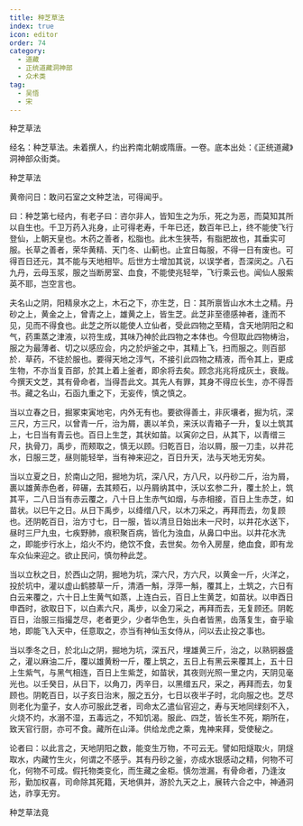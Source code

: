 ```yaml
---
title: 种芝草法
index: true
icon: editor
order: 74
category:
  - 道藏
  - 正统道藏洞神部
  - 众术类
tag:
  - 吴悟
  - 宋
---
```


种芝草法  

经名：种芝草法。未着撰人，约出矜南北朝或隋唐。一卷。底本出处：《正统道藏》洞神部众街类。  

种芝草法  

黄帝问日：敢问石室之文种芝法，可得闻乎。  

曰：种芝第七经内，有老子曰：咨尔非人，皆知生之为乐，死之为恶，而莫知其所以自生也。千卫万药入兆身，止可得老寿，千年已还，数百年已上，终不能使飞行登仙，上朝天皇也。木药之善者，松脂也。此木生狭苓，有脂肥故也，其垂实可服。长草之善者，荣华黄精、天门冬、山蓟也。止宜日每服，不得一日有废也。可得百日还元，其不能与天地相毕。后世方士增加其说，以误学者，吾深闵之。八石九丹，云母玉浆，服之当断房室、血食，不能使兆轻举，飞行乘云也。闻仙人服紫英不耶，岂空言也。  

夫名山之阴，阳精泉水之上，木石之下，亦生芝，日：其所禀皆山水木土之精。丹砂之上，黄金之上，曾青之上，雄黄之上，皆生芝。此芝非至德感神者，逢而不见，见而不得食也。此芝之所以能使人立仙者，受此四物之至精，含天地阴阳之和气，药熏蒸之津液，以符生成，其味乃神於此四物之本体也。今但取此四物梼治，服之为最薄者、切之以感应会，内之於炉釜之中，其精上飞，扫而服之。则百部於．草药，不徒於服也。要得天地之淳气，不接引此四物之精液，而令其上，更成生物，不亦当复百部，於其上着上釜者，即余将去矣。顾念兆兆将成灰土，衰哉。今撰天文芝，其有骨命者，当得吾此文。其先人有罪，其身不得应长生，亦不得吾书。藏之名山，石函九重之下，无妄传，慎之慎之。  

当以立春之日，掘冢束寅地宅，内外无有也。要欲得善土，非灰壤者，掘为坑，深三尺，方三尺，以曾青一斤，治为屑，裹以羊负，来沃以青箱子一升，复以土筑其上，七日当有青云也。百日上生芝，其状如苗。以寅卯之日，从其下，以青缯三尺，执骨刀，禹步，而颊取之，慎无以顾。归乾百日，治以屑，服一刀圭，以井花水，日服三芝，昼则能轻举，当有神来迎之，百日升天，法与天地无穷矣。  

当以立夏之日，於南山之阳，掘地为坑，深八尺，方八尺，以丹砂二斤，治为屑，裹以雄黄赤色者，碎碾，去其颊石，以丹屑纳其中，沃以玄参二升，覆土於上，筑其平，二八日当有赤云覆之，八十日上生赤气如烟，与赤相接，百日上生赤芝，如苗状。以巳午之日。从日下禹步，以绛缯八尺，以木刀采之，再拜而去，勿复顾也。还阴乾百日，治方寸七，日一服，皆以清旦日始出未一尺时，以井花水送下，昼时三尸九虫，七疾野肺，痕积聚百病，皆化为浊血，从鼻口中出。以井花水洗之，即能步行水上，焰火不灼，绝饮不食，去世矣。勿令入房屋，绝血食，即有龙车众仙来迎之。欲止民问，慎勿种此芝。  

当以立秋之日，於西山之阴，掘地为坑，深六尺，方六尺，以黄金一斤，火洋之，投於坑中，灌以虚山鹤膝草一斤，清酒一斛，浮萍一斛，覆其上，土筑之，六日有白云来覆之，六十日上生黄气如蒸，上连白云，百日上生黄芝，如苗状。以申酉日申酉时，欲取日下，以白素六尺，禹步，以金刀采之，再拜而去，无复顾还。阴乾百日，治服三指撮芝尽，老者更少，少者华色生，头白者皆黑，齿落复生，奋乎瑜地，即能飞入天中，任意取之，亦当有神仙玉女侍从，问以去止投之事也。  

当以季冬之日，於北山之阴，掘地为坑，深五尺，埋雄黄三斤，治之，以熟铜器盛之，灌以麻油二斤，覆以雄黄粉一斤，覆上筑之，五日上有黑云来覆其上，五十日上生紫气，与黑气相连，百日上生紫芝，如苗状，其夜则光照一里之内，天阴见毫光也。以壬癸日，从日下，以角刀，丙辛日，以黑缯五尺，采之，再拜而去，勿复顾也。阴乾百日，以子亥日治末，服之五分，七日以夜半子时，北向服之也。芝尽则老化为童子，女人亦可服此芝者，司命太乙遣仙官迎之，寿与天地同绿刻不入，火烧不灼，水溺不湿，五毒远之，不知饥渴。服此、四芝，皆长生不死，期所在，致天官行厨，亦可不食。藏所在山泽。供给龙虎之乘，鬼神来拜，受使秘之。  

论者曰：以此言之，天地阴阳之数，能变生万物，不可云无。譬如阳燧取火，阴燧取水，内藏竹生火，何谓之不感乎。其有丹砂之釜，亦成水银感动之精，何物不可化，何物不可成。假托物类变化，而生藏之金柜。慎勿泄漏，有骨命者，乃逢汝形，勤加权喜，司命除其死籍，天地俱并，游於九天之上，展转六合之中，神通洞达，祚享无穷。  

种芝草法竟  
